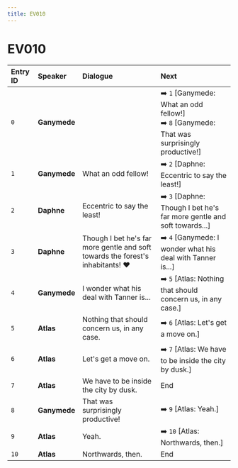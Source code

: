 ```yaml
---
title: EV010
---
```


# EV010


| Entry ID | Speaker | Dialogue | Next |
| :------- | :------ | :------- | :------------ |
| `0` | **Ganymede** |  | ➡️ `1` \[Ganymede: What an odd fellow\!\]<br>➡️ `8` \[Ganymede: That was surprisingly productive\!\] |
| `1` | **Ganymede** | What an odd fellow\! | ➡️ `2` \[Daphne: Eccentric to say the least\!\] |
| `2` | **Daphne** | Eccentric to say the least\! | ➡️ `3` \[Daphne: Though I bet he's far more gentle and soft towards\.\.\.\] |
| `3` | **Daphne** | Though I bet he's far more gentle and soft towards the forest's inhabitants\! ♥ | ➡️ `4` \[Ganymede: I wonder what his deal with Tanner is\.\.\.\] |
| `4` | **Ganymede** | I wonder what his deal with Tanner is\.\.\. | ➡️ `5` \[Atlas: Nothing that should concern us, in any case\.\] |
| `5` | **Atlas** | Nothing that should concern us, in any case\. | ➡️ `6` \[Atlas: Let's get a move on\.\] |
| `6` | **Atlas** | Let's get a move on\. | ➡️ `7` \[Atlas: We have to be inside the city by dusk\.\] |
| `7` | **Atlas** | We have to be inside the city by dusk\. | End |
| `8` | **Ganymede** | That was surprisingly productive\! | ➡️ `9` \[Atlas: Yeah\.\] |
| `9` | **Atlas** | Yeah\. | ➡️ `10` \[Atlas: Northwards, then\.\] |
| `10` | **Atlas** | Northwards, then\. | End |
